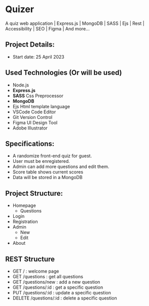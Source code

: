 # Quizer
A quiz web application | Express.js | MongoDB | SASS | Ejs | Rest | Accessibility | SEO | Figma | And more...

## Project Details:
- Start date: 25 April 2023

## Used Technologies (Or will be used)
- Node.js
- **Express.js**
- **SASS** Css Preprocessor
- **MongoDB**
- Ejs Html template language
- VSCode Code Editor
- Git Version Control
- Figma UI Design Tool
- Adobe Illustrator

## Specifications:
- A randomize front-end quiz for guest.
- User must be enregistered.
- Admin can add more questions and edit them.
- Score table shows current scores
- Data will be stored in a MongoDB

## Project Structure:
- Homepage
  - Questions
- Login
- Registration
- Admin
  - New
  - Edit
- About

## REST Structure
- GET /                 : welcome page
- GET /questions        : get all questions
- GET /questions/new    : add a new question
- GET /questions/:id    : get a specific question
- PUT /questions/:id    : update a specific question
- DELETE /questions/:id : delete a specific question
